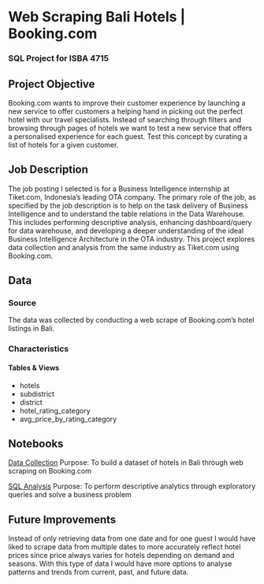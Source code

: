 # Web Scraping Bali Hotels | Booking.com
### SQL Project for ISBA 4715

## Project Objective
Booking.com wants to improve their customer experience by launching a new service to offer customers a helping hand in picking out the perfect hotel with our travel specialists. Instead of searching through filters and browsing through pages of hotels we want to test a new service that offers a personalised experience for each guest. Test this concept by curating a list of hotels for a given customer.


## Job Description
The job posting I selected is for a Business Intelligence internship at Tiket.com, Indonesia’s leading OTA company. The primary role of the job, as specified by the job description is to help on the task delivery of Business Intelligence and to understand the table relations in the Data Warehouse. This includes performing descriptive analysis, enhancing dashboard/query for data warehouse, and developing a deeper understanding of the ideal Business Intelligence Architecture in the OTA industry. This project explores data collection and analysis from the same industry as Tiket.com using Booking.com.


## Data
### Source
The data was collected by conducting a web scrape of Booking.com’s hotel listings in Bali.

### Characteristics
#### Tables & Views
* hotels
* subdistrict
* district
* hotel_rating_category
* avg_price_by_rating_category

## Notebooks
[Data Collection](../blob/main/data_collection.ipynb)
Purpose: To build a dataset of hotels in Bali through web scraping on Booking.com

[SQL Analysis](../blob/main/sql_analysis.ipynb)
Purpose: To perform descriptive analytics through exploratory queries and solve a business problem 

## Future Improvements
Instead of only retrieving data from one date and for one guest I would have liked to scrape data from multiple dates to more accurately reflect hotel prices since price always varies for hotels depending on demand and seasons. With this type of data I would have more options to analyse patterns and trends from current, past, and future data. 
